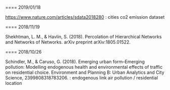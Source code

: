 


====
2019/01/18

https://www.nature.com/articles/sdata2018280 : cities co2 emission dataset


====
2018/11/19


Shekhtman, L. M., & Havlin, S. (2018). Percolation of Hierarchical Networks and Networks of Networks. arXiv preprint arXiv:1805.01522.


====
2018/10/26

Schindler, M., & Caruso, G. (2018). Emerging urban form–Emerging pollution: Modelling endogenous health and environmental effects of traffic on residential choice. Environment and Planning B: Urban Analytics and City Science, 2399808318783206. : endogenous link air pollution / residential location
